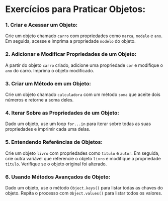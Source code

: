 # Exercícios para Praticar Objetos:

### 1. Criar e Acessar um Objeto:
Crie um objeto chamado `carro` com propriedades como `marca`, `modelo` e `ano`. Em seguida, acesse e imprima a propriedade `modelo` do objeto.

### 2. Adicionar e Modificar Propriedades de um Objeto:
A partir do objeto `carro` criado, adicione uma propriedade `cor` e modifique o `ano` do carro. Imprima o objeto modificado.

### 3. Criar um Método em um Objeto:
Crie um objeto chamado `calculadora` com um método `soma` que aceite dois números e retorne a soma deles.

### 4. Iterar Sobre as Propriedades de um Objeto:
Dado um objeto, use um loop `for...in` para iterar sobre todas as suas propriedades e imprimir cada uma delas.

### 5. Entendendo Referências de Objetos:
Crie um objeto `livro` com propriedades como `titulo` e `autor`. Em seguida, crie outra variável que referencie o objeto `livro` e modifique a propriedade `titulo`. Verifique se o objeto original foi alterado.

### 6. Usando Métodos Avançados de Objeto:
Dado um objeto, use o método `Object.keys()` para listar todas as chaves do objeto. Repita o processo com `Object.values()` para listar todos os valores.